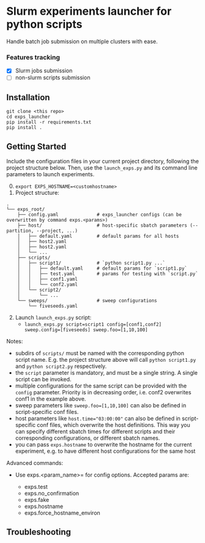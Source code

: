 # Slurm experiments launcher for python scripts
Handle batch job submission on multiple clusters with ease.

### Features tracking

- [X] Slurm jobs submission
- [ ] non-slurm scripts submission

## Installation
```
git clone <this repo>
cd exps_launcher
pip install -r requirements.txt
pip install .
```

## Getting Started
Include the configuration files in your current project directory, following the project structure below.
Then, use the `launch_exps.py` and its command line parameters to launch experiments.

0. `export EXPS_HOSTNAME=<customhostname>`
1. Project structure:
```
.
└── exps_root/
    ├── config.yaml              # exps_launcher configs (can be overwritten by command exps.<params>)
    ├── host/					 # host-specific sbatch parameters (--partition, --project, ...)
    │   ├── default.yaml         # default params for all hosts
    │   ├── host2.yaml
    │   ├── host2.yaml
    │   └── ...
    ├── scripts/
    │   ├── script1/			 # `python script1.py ...`
    │   │   ├── default.yaml     # default params for `script1.py`
    │   │   ├── test.yaml        # params for testing with `script.py`
    │   │   ├── conf1.yaml
    │   │   └── conf2.yaml
    │   └── script2/
    │       └── ...
    └── sweeps/                  # sweep configurations
        └── fiveseeds.yaml
```
2. Launch `launch_exps.py` script:
	- `launch_exps.py script=script1 config=[conf1,conf2] sweep.config=[fiveseeds] sweep.foo=[1,10,100]`

Notes:
- subdirs of `scripts/` must be named with the corresponding python script name. E.g. the project structure above will call `python script1.py` and `python script2.py` respectively.
- the `script` parameter is mandatory, and must be a single string. A single script can be invoked.
- multiple configurations for the same script can be provided with the `config` parameter. Priority is in decreasing order, i.e. conf2 overwrites conf1 in the example above.
- sweep parameters like `sweep.foo=[1,10,100]` can also be defined in script-specific conf files.
- host parameters like `host.time="03:00:00"` can also be defined in script-specific conf files, which overwrite the host definitions. This way you can specify different sbatch times for different scripts and their corresponding configurations, or different sbatch names.
- you can pass `exps.hostname` to overwrite the hostname for the current experiment, e.g. to have different host configurations for the same host

Advanced commands:
- Use exps.<param_name>=<value> for config options. Accepted params are:
  - exps.test
  - exps.no_confirmation
  - exps.fake
  - exps.hostname
  - exps.force_hostname_environ



## Troubleshooting




